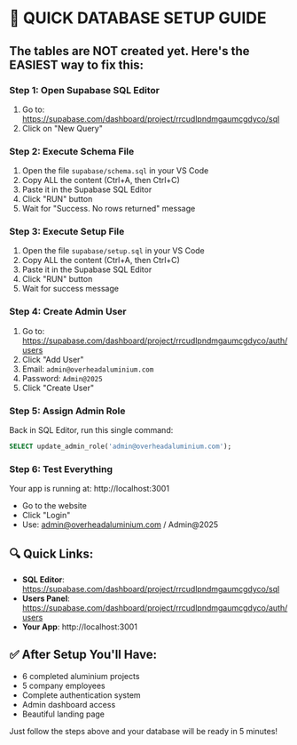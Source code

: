 # 🎯 QUICK DATABASE SETUP GUIDE

## The tables are NOT created yet. Here's the EASIEST way to fix this:

### Step 1: Open Supabase SQL Editor
1. Go to: https://supabase.com/dashboard/project/rrcudlpndmgaumcgdyco/sql
2. Click on "New Query"

### Step 2: Execute Schema File
1. Open the file `supabase/schema.sql` in your VS Code
2. Copy ALL the content (Ctrl+A, then Ctrl+C)
3. Paste it in the Supabase SQL Editor
4. Click "RUN" button
5. Wait for "Success. No rows returned" message

### Step 3: Execute Setup File
1. Open the file `supabase/setup.sql` in your VS Code  
2. Copy ALL the content (Ctrl+A, then Ctrl+C)
3. Paste it in the Supabase SQL Editor
4. Click "RUN" button
5. Wait for success message

### Step 4: Create Admin User
1. Go to: https://supabase.com/dashboard/project/rrcudlpndmgaumcgdyco/auth/users
2. Click "Add User"
3. Email: `admin@overheadaluminium.com`
4. Password: `Admin@2025`
5. Click "Create User"

### Step 5: Assign Admin Role
Back in SQL Editor, run this single command:
```sql
SELECT update_admin_role('admin@overheadaluminium.com');
```

### Step 6: Test Everything
Your app is running at: http://localhost:3001
- Go to the website
- Click "Login"
- Use: admin@overheadaluminium.com / Admin@2025

## 🔍 Quick Links:
- **SQL Editor**: https://supabase.com/dashboard/project/rrcudlpndmgaumcgdyco/sql
- **Users Panel**: https://supabase.com/dashboard/project/rrcudlpndmgaumcgdyco/auth/users
- **Your App**: http://localhost:3001

## ✅ After Setup You'll Have:
- 6 completed aluminium projects
- 5 company employees
- Complete authentication system
- Admin dashboard access
- Beautiful landing page

Just follow the steps above and your database will be ready in 5 minutes!
